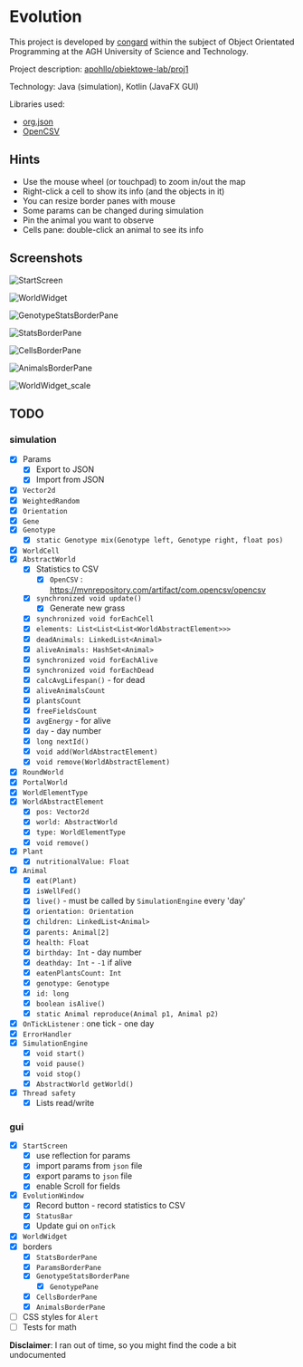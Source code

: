 # Evolution

This project is developed by [congard](https://github.com/congard) within the subject
of Object Orientated Programming at the AGH University of Science and Technology.

Project description: [apohllo/obiektowe-lab/proj1](https://github.com/apohllo/obiektowe-lab/tree/f37bdcef7cdda5b7a933cf93f87ec78e28a018e5/proj1)

Technology: Java (simulation), Kotlin (JavaFX GUI)

Libraries used:

- [org.json](https://mvnrepository.com/artifact/org.json/json)
- [OpenCSV](https://mvnrepository.com/artifact/com.opencsv/opencsv)

## Hints

- Use the mouse wheel (or touchpad) to zoom in/out the map
- Right-click a cell to show its info (and the objects in it)
- You can resize border panes with mouse
- Some params can be changed during simulation
- Pin the animal you want to observe
- Cells pane: double-click an animal to see its info

## Screenshots

![StartScreen](images/StartScreen.png)

![WorldWidget](images/EvolutionWindow_WorldWidget.png)

![GenotypeStatsBorderPane](images/EvolutionWindow_GenotypeStatsBorderPane.png)

![StatsBorderPane](images/EvolutionWindow_StatsBorderPane.png)

![CellsBorderPane](images/EvolutionWindow_CellsBorderPane.png)

![AnimalsBorderPane](images/EvolutionWindow_AnimalsBorderPane.png)

![WorldWidget_scale](images/EvolutionWindow_WorldWidget_scale.png)

## TODO

### simulation

- [x] Params
  - [x] Export to JSON
  - [x] Import from JSON
- [x] `Vector2d`
- [x] `WeightedRandom`
- [x] `Orientation`
- [x] `Gene`
- [x] `Genotype`
  - [x] `static Genotype mix(Genotype left, Genotype right, float pos)`
- [x] `WorldCell`
- [x] `AbstractWorld`
  - [x] Statistics to CSV
    - [x] `OpenCSV` : https://mvnrepository.com/artifact/com.opencsv/opencsv
  - [x] `synchronized void update()`
    - [x] Generate new grass
  - [x] `synchronized void forEachCell`
  - [x] `elements: List<List<List<WorldAbstractElement>>>`
  - [x] `deadAnimals: LinkedList<Animal>`
  - [x] `aliveAnimals: HashSet<Animal>`
  - [x] `synchronized void forEachAlive`
  - [x] `synchronized void forEachDead`
  - [x] `calcAvgLifespan()` - for dead
  - [x] `aliveAnimalsCount`
  - [x] `plantsCount`
  - [x] `freeFieldsCount`
  - [x] `avgEnergy` - for alive
  - [x] `day` - day number
  - [x] `long nextId()`
  - [x] `void add(WorldAbstractElement)`
  - [x] `void remove(WorldAbstractElement)`
- [x] `RoundWorld`
- [x] `PortalWorld`
- [x] `WorldElementType`
- [x] `WorldAbstractElement`
  - [x] `pos: Vector2d`
  - [x] `world: AbstractWorld`
  - [x] `type: WorldElementType`
  - [x] `void remove()`
- [x] `Plant`
  - [x] `nutritionalValue: Float`
- [x] `Animal`
  - [x] `eat(Plant)`
  - [x] `isWellFed()`
  - [x] `live()` - must be called by `SimulationEngine` every 'day'
  - [x] `orientation: Orientation`
  - [x] `children: LinkedList<Animal>`
  - [x] `parents: Animal[2]`
  - [x] `health: Float`
  - [x] `birthday: Int` - day number
  - [x] `deathday: Int` - `-1` if alive
  - [x] `eatenPlantsCount: Int`
  - [x] `genotype: Genotype`
  - [x] `id: long`
  - [x] `boolean isAlive()`
  - [x] `static Animal reproduce(Animal p1, Animal p2)`
- [x] `OnTickListener` : one tick - one day
- [x] `ErrorHandler`
- [x] `SimulationEngine`
  - [x] `void start()`
  - [x] `void pause()`
  - [x] `void stop()`
  - [x] `AbstractWorld getWorld()`
- [x] `Thread safety`
  - [x] Lists read/write

### gui

- [x] `StartScreen`
  - [x] use reflection for params
  - [x] import params from `json` file
  - [x] export params to `json` file
  - [x] enable Scroll for fields
- [x] `EvolutionWindow`
  - [x] Record button - record statistics to CSV
  - [x] `StatusBar`
  - [x] Update gui on `onTick`
- [x] `WorldWidget`
- [x] borders
  - [x] `StatsBorderPane`
  - [x] `ParamsBorderPane`
  - [x] `GenotypeStatsBorderPane`
    - [x] `GenotypePane`
  - [x] `CellsBorderPane`
  - [x] `AnimalsBorderPane`
- [ ] CSS styles for `Alert`
- [ ] Tests for math

**Disclaimer**: I ran out of time, so you might find the code a bit undocumented
